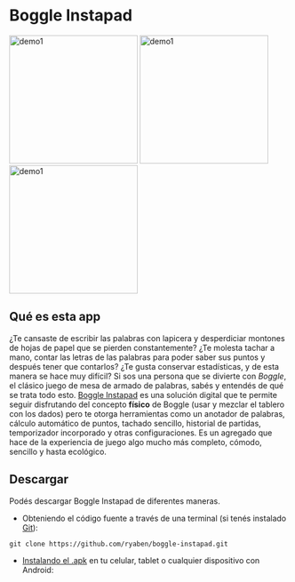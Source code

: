 # Boggle Instapad

<img alt='demo1' src='https://i.ibb.co/68nmGBC/demo1.gif' width='231'> <img alt='demo1' src='https://i.ibb.co/s1zskcC/demo2.gif' width='231'> <img alt='demo1' src='https://i.ibb.co/JF29Qkg/demo3.gif' width='231'>

## Qué es esta app

¿Te cansaste de escribir las palabras con lapicera y desperdiciar montones de hojas de papel que se pierden constantemente? ¿Te molesta tachar a mano, contar las letras de las palabras para poder saber sus puntos y después tener que contarlos? ¿Te gusta conservar estadísticas, y de esta manera se hace muy difícil? Si sos una persona que se divierte con *Boggle*, el clásico juego de mesa de armado de palabras, sabés y entendés de qué se trata todo esto. <ins>Boggle Instapad</ins> es una solución digital que te permite seguir disfrutando del concepto **físico** de Boggle (usar y mezclar el tablero con los dados) pero te otorga herramientas como un anotador de palabras, cálculo automático de puntos, tachado sencillo, historial de partidas, temporizador incorporado y otras configuraciones. Es un agregado que hace de la experiencia de juego algo mucho más completo, cómodo, sencillo y hasta ecológico.

## Descargar

Podés descargar Boggle Instapad de diferentes maneras.

* Obteniendo el código fuente a través de una terminal (si tenés instalado <a href='https://git-scm.com/downloads'>Git</a>):

```
git clone https://github.com/ryaben/boggle-instapad.git
```

* <a href='https://mega.nz/file/81sXnIpQ#asqQoa7azhZUlZqfS8aQHpBti9AhZuNQlSP553tolFc'>Instalando el .apk</a> en tu celular, tablet o cualquier dispositivo con Android:
